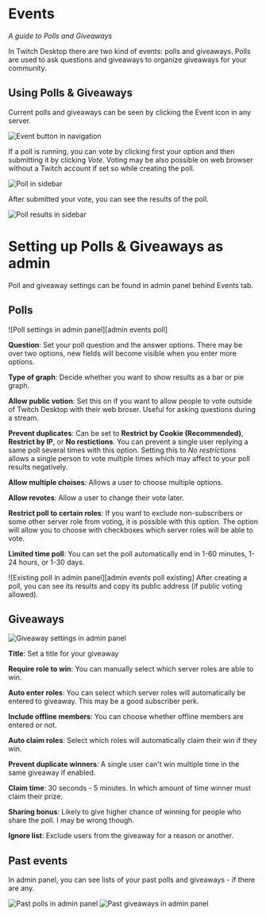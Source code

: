 # Events
*A guide to Polls and Giveaways*

In Twitch Desktop there are two kind of events: polls and giveaways. Polls are used to ask questions and giveaways to organize giveaways for your community.

## Using Polls & Giveaways

Current polls and giveaways can be seen by clicking the Event icon in any server.

![Event button in navigation][ui navigation events hover]

If a poll is running, you can vote by clicking first your option and then submitting it by clicking *Vote*. Voting may be also possible on web browser without a Twitch account if set so while creating the poll.

![Poll in sidebar][ui sidebar poll]

After submitted your vote, you can see the results of the poll.

![Poll results in sidebar][ui sidebar poll results]

# Setting up Polls & Giveaways as admin

Poll and giveaway settings can be found in admin panel behind Events tab.

## Polls

![Poll settings in admin panel][admin events poll]

**Question**: Set your poll question and the answer options. There may be over two options, new fields will become visible when you enter more options.

**Type of graph**: Decide whether you want to show results as a bar or pie graph.

**Allow public votion**: Set this on if you want to allow people to vote outside of Twitch Desktop with their web broser. Useful for asking questions during a stream.

**Prevent duplicates**: Can be set to **Restrict by Cookie (Recommended)**, **Restrict by IP**, or **No restictions**. You can prevent a single user replying a same poll several times with this option. Setting this to *No restrictions* allows a single person to vote multiple times which may affect to your poll results negatively.

**Allow multiple choises**: Allows a user to choose multiple options.

**Allow revotes**: Allow a user to change their vote later.

**Restrict poll to certain roles**: If you want to exclude non-subscribers or some other server role from voting, it is possible with this option. The option will allow you to choose with checkboxes which server roles will be able to vote.

**Limited time poll**: You can set the poll automatically end in 1-60 minutes, 1-24 hours, or 1-30 days.

![Existing poll in admin panel][admin events poll existing]
After creating a poll, you can see its results and copy its public address (if public voting allowed).

## Giveaways

![Giveaway settings in admin panel][admin events giveaways]

**Title**: Set a title for your giveaway

**Require role to win**: You can manually select which server roles are able to win.

**Auto enter roles**: You can select which server roles will automatically be entered to giveaway. This may be a good subscriber perk.

**Include offline members**: You can choose whether offline members are entered or not.

**Auto claim roles**: Select which roles will automatically claim their win if they win.

**Prevent duplicate winners**: A single user can't win multiple time in the same giveaway if enabled.

**Claim time**: 30 seconds - 5 minutes. In which amount of time winner must claim their prize.

**Sharing bonus**: Likely to give higher chance of winning for people who share the poll. I may be wrong though.

**Ignore list**: Exclude users from the giveaway for a reason or another.

## Past events

In admin panel, you can see lists of your past polls and giveaways - if there are any.

![Past polls in admin panel][admin events polls past]
![Past giveaways in admin panel][admin events giveaways past]


[ui navigation events hover]: http://i.imgur.com/IFdgYT3.png "Click to see current events"
[ui sidebar poll]: http://i.imgur.com/vnzCbgy.png "Poll in sidebar"
[ui sidebar poll results]: http://i.imgur.com/9q5C6Ex.png "Poll results in sidebar"
[admin events polls]: (http://i.imgur.com/QSSXj4O.png) "Polls in admin panel"
[admin events polls existing]: http://i.imgur.com/C5zNQIn.png "Existing poll in admin panel"
[admin events giveaways]: http://i.imgur.com/rKfO5Z7.png "Giveaways in admin panel"
[admin events polls past]: http://i.imgur.com/ASaKmj5.png "Past polls in admin panel"
[admin events giveaways past]: http://i.imgur.com/yV1Chzv.png "Past giveaways in admin panel"
[web poll results]: http://i.imgur.com/hqSvZKC.png "Poll results on web"
